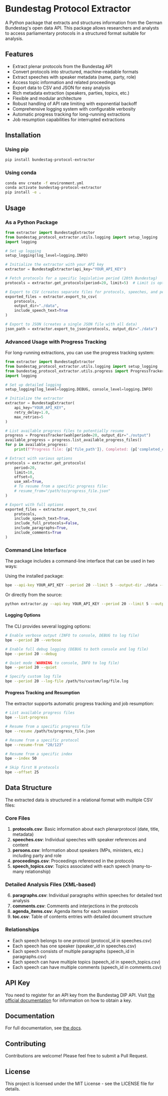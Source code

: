 # Bundestag Protocol Extractor

A Python package that extracts and structures information from the German Bundestag's open data API. This package allows researchers and analysts to access parliamentary protocols in a structured format suitable for analysis.

## Features

- Extract plenar protocols from the Bundestag API
- Convert protocols into structured, machine-readable formats
- Extract speeches with speaker metadata (name, party, role)
- Access topic information and related proceedings
- Export data to CSV and JSON for easy analysis
- Rich metadata extraction (speakers, parties, topics, etc.)
- Flexible and modular architecture
- Robust handling of API rate limiting with exponential backoff
- Comprehensive logging system with configurable verbosity
- Automatic progress tracking for long-running extractions
- Job resumption capabilities for interrupted extractions

## Installation

### Using pip

```bash
pip install bundestag-protocol-extractor
```

### Using conda

```bash
conda env create -f environment.yml
conda activate bundestag-protocol-extractor
pip install -e .
```

## Usage

### As a Python Package

```python
from extractor import BundestagExtractor
from bundestag_protocol_extractor.utils.logging import setup_logging
import logging

# Set up logging
setup_logging(log_level=logging.INFO)

# Initialize the extractor with your API key
extractor = BundestagExtractor(api_key="YOUR_API_KEY")

# Fetch protocols for a specific legislative period (20th Bundestag)
protocols = extractor.get_protocols(period=20, limit=5)  # Limit is optional

# Export to CSV (creates separate files for protocols, speeches, and persons)
exported_files = extractor.export_to_csv(
    protocols, 
    output_dir="./data",
    include_speech_text=True
)

# Export to JSON (creates a single JSON file with all data)
json_path = extractor.export_to_json(protocols, output_dir="./data")
```

### Advanced Usage with Progress Tracking

For long-running extractions, you can use the progress tracking system:

```python
from extractor import BundestagExtractor
from bundestag_protocol_extractor.utils.logging import setup_logging
from bundestag_protocol_extractor.utils.progress import ProgressTracker
import logging

# Set up detailed logging
setup_logging(log_level=logging.DEBUG, console_level=logging.INFO)

# Initialize the extractor
extractor = BundestagExtractor(
    api_key="YOUR_API_KEY",
    retry_delay=1.0,
    max_retries=5
)

# List available progress files to potentially resume
progress = ProgressTracker(wahlperiode=20, output_dir="./output")
available_progress = progress.list_available_progress_files()
for p in available_progress:
    print(f"Progress file: {p['file_path']}, Completed: {p['completed_count']}/{p['total_protocols']}")

# Extract with various options
protocols = extractor.get_protocols(
    period=20,
    limit=10,
    offset=0,
    use_xml=True,
    # To resume from a specific progress file:
    # resume_from="/path/to/progress_file.json"
)

# Export with full options
exported_files = extractor.export_to_csv(
    protocols,
    include_speech_text=True,
    include_full_protocols=False,
    include_paragraphs=True,
    include_comments=True
)
```

### Command Line Interface

The package includes a command-line interface that can be used in two ways:

Using the installed package:
```bash
bpe --api-key YOUR_API_KEY --period 20 --limit 5 --output-dir ./data --format both
```

Or directly from the source:
```bash
python extractor.py --api-key YOUR_API_KEY --period 20 --limit 5 --output-dir ./data --format both
```

#### Logging Options

The CLI provides several logging options:

```bash
# Enable verbose output (INFO to console, DEBUG to log file)
bpe --period 20 --verbose

# Enable full debug logging (DEBUG to both console and log file)
bpe --period 20 --debug

# Quiet mode (WARNING to console, INFO to log file)
bpe --period 20 --quiet

# Specify custom log file
bpe --period 20 --log-file /path/to/custom/log/file.log
```

#### Progress Tracking and Resumption

The extractor supports automatic progress tracking and job resumption:

```bash
# List available progress files
bpe --list-progress

# Resume from a specific progress file
bpe --resume /path/to/progress_file.json

# Resume from a specific protocol
bpe --resume-from "20/123"

# Resume from a specific index
bpe --index 50

# Skip first N protocols
bpe --offset 25
```

## Data Structure

The extracted data is structured in a relational format with multiple CSV files:

### Core Files
1. **protocols.csv**: Basic information about each plenarprotocol (date, title, metadata)
2. **speeches.csv**: Individual speeches with speaker references and content
3. **persons.csv**: Information about speakers (MPs, ministers, etc.) including party and role
4. **proceedings.csv**: Proceedings referenced in the protocols
5. **speech_topics.csv**: Topics associated with each speech (many-to-many relationship)

### Detailed Analysis Files (XML-based)
6. **paragraphs.csv**: Individual paragraphs within speeches for detailed text analysis
7. **comments.csv**: Comments and interjections in the protocols 
8. **agenda_items.csv**: Agenda items for each session
9. **toc.csv**: Table of contents entries with detailed document structure

### Relationships
- Each speech belongs to one protocol (protocol_id in speeches.csv)
- Each speech has one speaker (speaker_id in speeches.csv)
- Each speech consists of multiple paragraphs (speech_id in paragraphs.csv)
- Each speech can have multiple topics (speech_id in speech_topics.csv)
- Each speech can have multiple comments (speech_id in comments.csv)

## API Key

You need to register for an API key from the Bundestag DIP API. Visit [the official documentation](https://dip.bundestag.de/%C3%BCber-dip/hilfe/api) for information on how to obtain a key.

## Documentation

For full documentation, see [the docs](https://bundestag-protocol-extractor.readthedocs.io/).

## Contributing

Contributions are welcome! Please feel free to submit a Pull Request.

## License

This project is licensed under the MIT License - see the LICENSE file for details.
